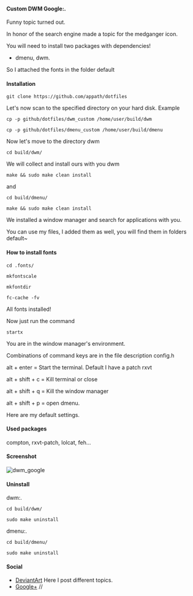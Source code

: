 #### Custom DWM Google:.

Funny topic turned out.

In honor of the search engine made a topic for the medganger icon.

You will need to install two packages with dependencies!

* dmenu, dwm.

So I attached the fonts in the folder default

#### Installation
```git clone https://github.com/appath/dotfiles```

Let's now scan to the specified directory on your hard disk. Example

```cp -p github/dotfiles/dwm_custom /home/user/build/dwm```

```cp -p github/dotfiles/dmenu_custom /home/user/build/dmenu```

Now let's move to the directory dwm

```cd build/dwm/```

We will collect and install ours with you dwm

```make && sudo make clean install```

and

```cd build/dmenu/```

```make && sudo make clean install```

We installed a window manager and search for applications with you.

You can use my files, I added them as well, you will find them in folders default~

#### How to install fonts

```cd .fonts/```

```mkfontscale```

```mkfontdir```

```fc-cache -fv```

All fonts installed!

Now just run the command

```startx```

You are in the window manager's environment.

Combinations of command keys are in the file description config.h

alt + enter = Start the terminal. Default I have a patch rxvt

alt + shift + c = Kill terminal or close

alt + shift + q = Kill the window manager

alt + shift + p = open dmenu.

Here are my default settings.

#### Used packages

compton, rxvt-patch, lolcat, feh...

#### Screenshot

![dwm_google](https://github.com/appath/dotfiles/blob/master/dwm_google_laptop/dwm_custom.png)

#### Uninstall

dwm:.

```cd build/dwm/```

```sudo make uninstall```

dmenu:.

```cd build/dmenu/```

```sudo make uninstall```

#### Social

* [DeviantArt](http://boris241.deviantart.com/) Here I post different topics.
* [Google+](https://plus.google.com/u/0/106782122945207734872) //
